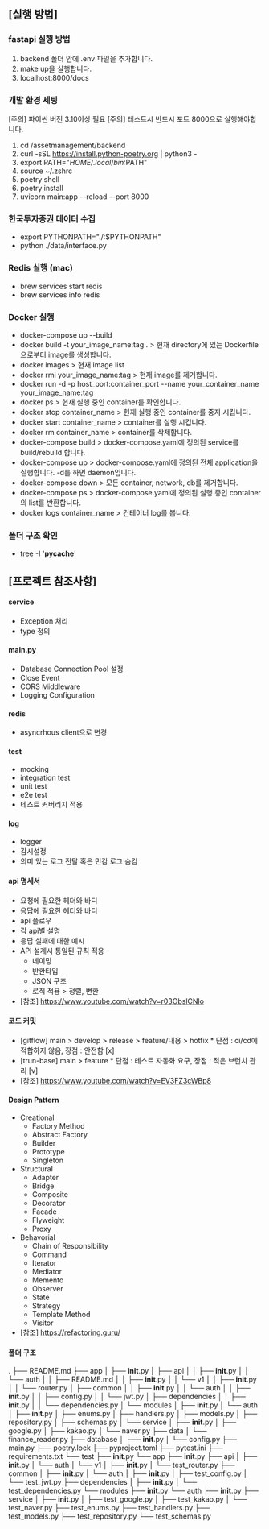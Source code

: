 ## [실행 방법]
### fastapi 실행 방법
1. backend 폴더 안에 .env 파일을 추가합니다.
2. make up을 실행합니다.
3. localhost:8000/docs

### 개발 환경 세팅
[주의] 파이썬 버전 3.10이상 필요
[주의] 테스트시 반드시 포트 8000으로 실행해야합니다.
1. cd /assetmanagement/backend
2. curl -sSL https://install.python-poetry.org | python3 -
3. export PATH="$HOME/.local/bin:$PATH"
4. source ~/.zshrc
5. poetry shell
6. poetry install
7. uvicorn main:app --reload --port 8000

### 한국투자증권 데이터 수집
- export PYTHONPATH="./:$PYTHONPATH"
- python ./data/interface.py

### Redis 실행 (mac)
- brew services start redis
- brew services info redis

### Docker 실행
- docker-compose up --build
- docker build -t your_image_name:tag . > 현재 directory에 있는 Dockerfile으로부터 image를 생성합니다.
- docker images > 현재 image list
- docker rmi your_image_name:tag > 현재 image를 제거합니다.
- docker run -d -p host_port:container_port --name your_container_name your_image_name:tag
- docker ps > 현재 실행 중인 container를 확인합니다.
- docker stop container_name > 현재 실행 중인 container를 중지 시킵니다.
- docker start container_name > container를 실행 시킵니다.
- docker rm container_name > container를 삭제합니다.
- docker-compose build > docker-compose.yaml에 정의된 service를 build/rebuild 합니다.
- docker-compose up > docker-compose.yaml에 정의된 전체 application을 실행합니다. -d를 하면 daemon입니다.
- docker-compose down > 모든 container, network, db를 제거합니다.
- docker-compose ps > docker-compose.yaml에 정의된 실행 중인 container의 list를 반환합니다.
- docker logs container_name > 컨테이너 log를 봅니다.

### 폴더 구조 확인
- tree -I '__pycache__'


## [프로젝트 참조사항]
#### service
- Exception 처리
- type 정의

#### main.py
- Database Connection Pool 설정
- Close Event
- CORS Middleware
- Logging Configuration

#### redis
- asyncrhous client으로 변경

#### test
- mocking
- integration test
- unit test
- e2e test
- 테스트 커버리지 적용

#### log
- logger
- 감시설정
- 의미 있는 로그 전달 혹은 민감 로그 숨김

#### api 명세서
- 요청에 필요한 헤더와 바디
- 응답에 필요한 헤더와 바디
- api 플로우
- 각 api별 설명
- 응답 실패에 대한 예시
- API 설계시 통일된 규칙 적용
    - 네이밍
    - 반환타입
    - JSON 구조
    - 로직 적용 > 정렬, 변환
- [참조] https://www.youtube.com/watch?v=r03ObslCNlo

#### 코드 커밋
- [gitflow] main > develop > release > feature/내용 > hotfix * 단점 : ci/cd에 적합하지 않음, 장점 : 안전함 [x]
- [trun-base] main > feature * 단점 : 테스트 자동화 요구, 장점 : 적은 브런치 관리 [v]
- [참조] https://www.youtube.com/watch?v=EV3FZ3cWBp8

#### Design Pattern
- Creational
    - Factory Method
    - Abstract Factory
    - Builder
    - Prototype
    - Singleton
- Structural
    - Adapter
    - Bridge
    - Composite
    - Decorator
    - Facade
    - Flyweight
    - Proxy
- Behavorial
    - Chain of Responsibility
    - Command
    - Iterator
    - Mediator
    - Memento
    - Observer
    - State
    - Strategy
    - Template Method
    - Visitor
- [참조] https://refactoring.guru/

#### 폴더 구조
.
├── README.md
├── app
│   ├── __init__.py
│   ├── api
│   │   ├── __init__.py
│   │   └── auth
│   │       ├── README.md
│   │       ├── __init__.py
│   │       └── v1
│   │           ├── __init__.py
│   │           └── router.py
│   ├── common
│   │   ├── __init__.py
│   │   └── auth
│   │       ├── __init__.py
│   │       ├── config.py
│   │       └── jwt.py
│   ├── dependencies
│   │   ├── __init__.py
│   │   └── dependencies.py
│   └── modules
│       ├── __init__.py
│       └── auth
│           ├── __init__.py
│           ├── enums.py
│           ├── handlers.py
│           ├── models.py
│           ├── repository.py
│           ├── schemas.py
│           └── service
│               ├── __init__.py
│               ├── google.py
│               ├── kakao.py
│               └── naver.py
├── data
│   └── finance_reader.py
├── database
│   ├── __init__.py
│   └── config.py
├── main.py
├── poetry.lock
├── pyproject.toml
├── pytest.ini
├── requirements.txt
└── test
    ├── __init__.py
    └── app
        ├── __init__.py
        ├── api
        │   ├── __init__.py
        │   └── auth
        │       └── v1
        │           ├── __init__.py
        │           └── test_router.py
        ├── common
        │   ├── __init__.py
        │   └── auth
        │       ├── __init__.py
        │       ├── test_config.py
        │       └── test_jwt.py
        ├── dependencies
        │   ├── __init__.py
        │   └── test_dependencies.py
        └── modules
            ├── __init__.py
            └── auth
                ├── __init__.py
                ├── service
                │   ├── __init__.py
                │   ├── test_google.py
                │   ├── test_kakao.py
                │   └── test_naver.py
                ├── test_enums.py
                ├── test_handlers.py
                ├── test_models.py
                ├── test_repository.py
                └── test_schemas.py
